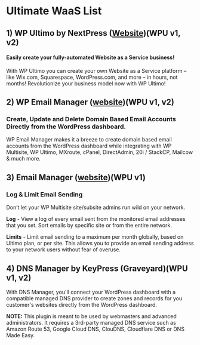 # Ultimate WaaS List

## 1) WP Ultimo by NextPress ([Website](https://wpulitmo.com))(WPU v1, v2)
#### Easily create your fully-automated Website as a Service business!
With WP Ultimo you can create your own Website as a Service platform – like Wix.com, Squarespace, WordPress.com, and more – in hours, not months! Revolutionize your business model now with WP Ultimo!

## 2) WP Email Manager ([website](https://wpemailmanager.com/))(WPU v1, v2)
### Create, Update and Delete Domain Based Email Accounts Directly from the WordPress dashboard.
WP Email Manager makes it a breeze to create domain based email accounts from the WordPress dashboard while integrating with WP Multisite, WP Ultimo, MXroute, cPanel, DirectAdmin, 20i / StackCP, Mailcow & much more.

## 3) Email Manager ([website](https://emailmanager.io/))(WPU v1)
### Log & Limit Email Sending
Don’t let your WP Multisite site/subsite admins run wild on your network.

**Log** - View a log of every email sent from the monitored email addresses that you set. Sort emails by specific site or from the entire network.

**Limits** - Limit email sending to a maximum per month globally, based on Ultimo plan, or per site. This allows you to provide an email sending address to your network users without fear of overuse.

## 4) DNS Manager by KeyPress (Graveyard)(WPU v1, v2)
With DNS Manager, you'll connect your WordPress dashboard with a compatible managed DNS provider to create zones and records for you customer's websites directly from the WordPress dashboard.

**NOTE:** This plugin is meant to be used by webmasters and advanced administrators. It requires a 3rd-party managed DNS service such as Amazon Route 53, Google Cloud DNS, ClouDNS, Cloudflare DNS or DNS Made Easy.
